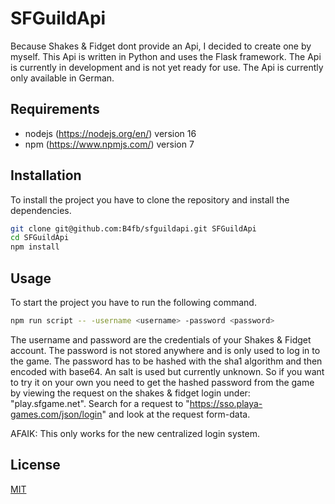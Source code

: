 # SFGuildApi
Because Shakes & Fidget dont provide an Api, I decided to create one by myself. This Api is written in Python and uses the Flask framework. The Api is currently in development and is not yet ready for use. The Api is currently only available in German.

## Requirements
- nodejs (https://nodejs.org/en/) version 16
- npm (https://www.npmjs.com/) version 7

## Installation
To install the project you have to clone the repository and install the dependencies.
```bash
git clone git@github.com:B4fb/sfguildapi.git SFGuildApi
cd SFGuildApi
npm install
```

## Usage
To start the project you have to run the following command.
```bash
npm run script -- -username <username> -password <password>
```
The username and password are the credentials of your Shakes & Fidget account.
The password is not stored anywhere and is only used to log in to the game.
The password has to be hashed with the sha1 algorithm and then encoded with base64. An salt is used but currently unknown. So if you want to try it on your own you need to get the hashed password from the game by viewing the request on the shakes & fidget login under: "play.sfgame.net". Search for a request to "https://sso.playa-games.com/json/login" and look at the request form-data.

AFAIK: This only works for the new centralized login system.

## License
[MIT](https://choosealicense.com/licenses/mit/)
